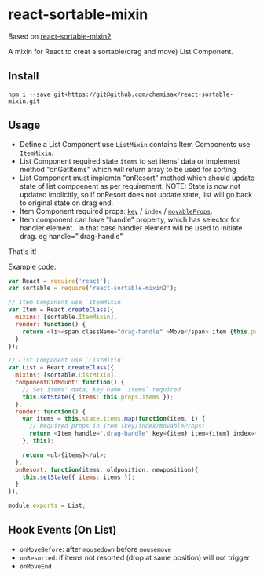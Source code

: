 react-sortable-mixin
====================
Based on [react-sortable-mixin2](https://github.com/ganeshp0001/react-sortable-mixin)

A mixin for React to creat a sortable(drag and move) List Component.

## Install

`npm i --save git+https://git@github.com/chemisax/react-sortable-mixin.git`

## Usage

- Define a List Component use `ListMixin` contains Item Components use `ItemMixin`.
- List Component required state `items` to set items' data or implement method "onGetItems" which will return array to be used for sorting
- List Component must implemtn "onResort" method which should update state of list compoenent as per requirement. NOTE: State is now not updated implicitly, so if onResort does not update state, list will go back to original state on drag end.
- Item Component required props:
  [`key`](http://facebook.github.io/react/docs/reconciliation.html) / `index` / [`movableProps`](http://facebook.github.io/react/docs/transferring-props.html).
- Item component can have "handle" property, which has selector for handler element.. In that case handler element will be used to initiate drag. eg handle=".drag-handle"

That's it!

Example code:

```javascript
var React = require('react');
var sortable = require('react-sortable-mixin2');

// Item Component use `ItemMixin`
var Item = React.createClass({
  mixins: [sortable.ItemMixin],
  render: function() {
    return <li><span className="drag-handle" >Move</span> item {this.props.item}</li>;
  }
});

// List Component use `ListMixin`
var List = React.createClass({
  mixins: [sortable.ListMixin],
  componentDidMount: function() {
    // Set items' data, key name `items` required
    this.setState({ items: this.props.items });
  },
  render: function() {
    var items = this.state.items.map(function(item, i) {
      // Required props in Item (key/index/movableProps)
      return <Item handle=".drag-handle" key={item} item={item} index={i} {...this.movableProps}/>;
    }, this);

    return <ul>{items}</ul>;
  },
  onResort: function(items, oldposition, newposition){
    this.setState({ items: items });
  }
});

module.exports = List;
```

## Hook Events (On List)

- `onMoveBefore`: after `mousedown` before `mousemove`
- `onResorted`: if items not resorted (drop at same position) will not trigger
- `onMoveEnd`
